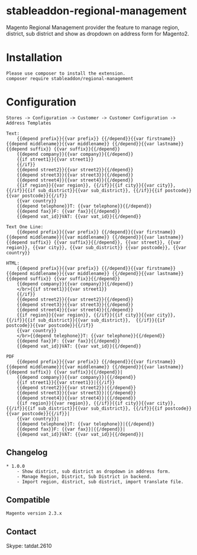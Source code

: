 # stableaddon-regional-management
Magento Regional Management provider the feature to manage region, district, sub district and show as dropdown on 
address form for Magento2.
 
# Installation
    Please use composer to install the extension.
    composer require stableaddon/regional-management

# Configuration
    Stores -> Configuration -> Customer -> Customer Configuration -> Address Templates
    
    Text: 
        {{depend prefix}}{{var prefix}} {{/depend}}{{var firstname}} {{depend middlename}}{{var middlename}} {{/depend}}{{var lastname}}{{depend suffix}} {{var suffix}}{{/depend}}
        {{depend company}}{{var company}}{{/depend}}
        {{if street1}}{{var street1}}
        {{/if}}
        {{depend street2}}{{var street2}}{{/depend}}
        {{depend street3}}{{var street3}}{{/depend}}
        {{depend street4}}{{var street4}}{{/depend}}
        {{if region}}{{var region}}, {{/if}}{{if city}}{{var city}},  {{/if}}{{if sub_district}}{{var sub_district}}, {{/if}}{{if postcode}}{{var postcode}}{{/if}}
        {{var country}}
        {{depend telephone}}T: {{var telephone}}{{/depend}}
        {{depend fax}}F: {{var fax}}{{/depend}}
        {{depend vat_id}}VAT: {{var vat_id}}{{/depend}}
         
    Text One Line:
        {{depend prefix}}{{var prefix}} {{/depend}}{{var firstname}} {{depend middlename}}{{var middlename}} {{/depend}}{{var lastname}}{{depend suffix}} {{var suffix}}{{/depend}}, {{var street}}, {{var region}}, {{var city}}, {{var sub_district}} {{var postcode}}, {{var country}}
        
    HTML:
        {{depend prefix}}{{var prefix}} {{/depend}}{{var firstname}} {{depend middlename}}{{var middlename}} {{/depend}}{{var lastname}}{{depend suffix}} {{var suffix}}{{/depend}}
        {{depend company}}{{var company}}{{/depend}}
        </br>{{if street1}}{{var street1}}
        {{/if}}
        {{depend street2}}{{var street2}}{{/depend}}
        {{depend street3}}{{var street3}}{{/depend}}
        {{depend street4}}{{var street4}}{{/depend}}
        {{if region}}{{var region}}, {{/if}}{{if city}}{{var city}},  {{/if}}{{if sub_district}}{{var sub_district}},  {{/if}}{{if postcode}}{{var postcode}}{{/if}}
        {{var country}}
        </br>{{depend telephone}}T: {{var telephone}}{{/depend}}
        {{depend fax}}F: {{var fax}}{{/depend}}
        {{depend vat_id}}VAT: {{var vat_id}}{{/depend}}
        
    PDF
        {{depend prefix}}{{var prefix}} {{/depend}}{{var firstname}} {{depend middlename}}{{var middlename}} {{/depend}}{{var lastname}}{{depend suffix}} {{var suffix}}{{/depend}}|
        {{depend company}}{{var company}}|{{/depend}}
        {{if street1}}{{var street1}}|{{/if}}
        {{depend street2}}{{var street2}}|{{/depend}}
        {{depend street3}}{{var street3}}|{{/depend}}
        {{depend street4}}{{var street4}}|{{/depend}}
        {{if region}}{{var region}}, {{/if}}{{if city}}{{var city}}, {{/if}}{{if sub_district}}{{var sub_district}}, {{/if}}{{if postcode}}{{var postcode}}{{/if}}|
        {{var country}}|
        {{depend telephone}}T: {{var telephone}}|{{/depend}}
        {{depend fax}}F: {{var fax}}|{{/depend}}|
        {{depend vat_id}}VAT: {{var vat_id}}{{/depend}}|
        
        
## Changelog
   
    * 1.0.0 
        - Show district, sub district as dropdown in address form.
        - Manage Region, District, Sub District in backend. 
        - Import region, district, sub district, import translate file.

        
## Compatible
    Magento version 2.3.x
    
## Contact
Skype: tatdat.2610